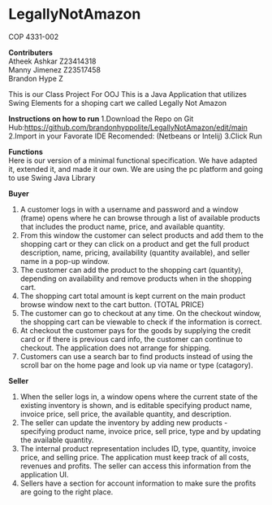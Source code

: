 # LegallyNotAmazon 
COP 4331-002

<b>Contributers</b> 
<br>Atheek Ashkar Z23414318
<br>Manny Jimenez Z23517458
<br>Brandon Hype Z

 This is our Class Project For OOJ This is a Java Application that utilizes Swing Elements for a shoping cart we called Legally Not Amazon

<b>Instructions on how to run</b> 
1.Download the Repo on Git Hub:https://github.com/brandonhyppolite/LegallyNotAmazon/edit/main
2.Import in your Favorate IDE Recomended: (Netbeans or Intelij)
3.Click Run 

<b>Functions</b>
 <br>Here is our version of a minimal functional specification. We have adapted it, extended it, and made it our own. We are using the pc platform and going to use Swing Java Library

<b>Buyer</b>
<ol>
<li>A customer logs in with a username and password and a window (frame) opens where he can browse through a list of available products that includes the product name, price, and available quantity.</li>
<li>From this window the customer can select products and add them to the shopping cart or they can click on a product and get the full product description, name, pricing, availability (quantity available), and seller name in a pop-up window. </li>
<li>The customer can add the product to the shopping cart (quantity), depending on availability and remove products when in the shopping cart.</li>
<li>The shopping cart total amount is kept current on the main product browse window next to the cart button. (TOTAL PRICE) </li>
<li>The customer can go to checkout at any time. On the checkout window, the shopping cart can be viewable to check if the information is correct. </li>
<li>At checkout the customer pays for the goods by supplying the credit card or if there is previous card info, the customer can continue to checkout. The application does not arrange for shipping. </li>
<li>Customers can use a search bar to find products instead of using the scroll bar on the home page and look up via name or type (catagory). </li>
</ol>

<b>Seller</b>
<ol>
<li>When the seller logs in, a window opens where the current state of the existing inventory is shown, and is editable specifying product name, invoice price, sell price, the available quantity, and description. </li>
<li>The seller can update the inventory by adding new products - specifying product name, invoice price, sell price, type and by updating the available quantity. </li>
<li>The internal product representation includes ID, type, quantity, invoice price, and selling price. The application must keep track of all costs, revenues and profits. The seller can access this information from the application UI.</li>
<li>Sellers have a section for account information to make sure the profits are going to the right place. </li>
</ol>



